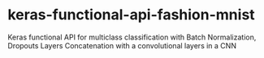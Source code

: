# keras-functional-api-fashion-mnist
Keras functional API for multiclass classification with Batch Normalization, Dropouts Layers Concatenation with a convolutional layers in a CNN 
